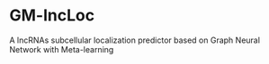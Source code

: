 # GM-lncLoc
A lncRNAs subcellular localization predictor based on Graph Neural Network with Meta-learning
